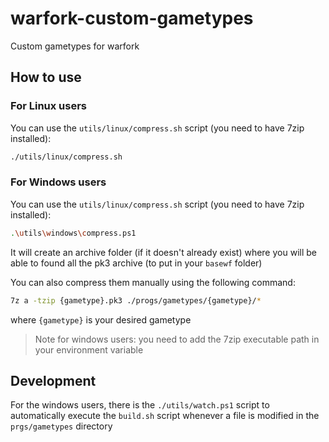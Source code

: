 # warfork-custom-gametypes

Custom gametypes for warfork

## How to use

### For Linux users

You can use the `utils/linux/compress.sh` script (you need to have 7zip installed):

```bash
./utils/linux/compress.sh
```

### For Windows users

You can use the `utils/linux/compress.sh` script (you need to have 7zip installed):

```bash
.\utils\windows\compress.ps1
```

It will create an archive folder (if it doesn't already exist) where you will be able to found all the pk3 archive (to put in your `basewf` folder)

You can also compress them manually using the following command:

```bash
7z a -tzip {gametype}.pk3 ./progs/gametypes/{gametype}/*
```

where `{gametype}` is your desired gametype

> Note for windows users: you need to add the 7zip executable path in your environment variable

## Development

For the windows users, there is the `./utils/watch.ps1` script to automatically execute the `build.sh` script whenever a file is modified in the `prgs/gametypes` directory
